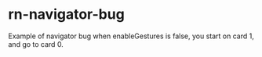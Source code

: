# rn-navigator-bug
Example of navigator bug when enableGestures is false, you start on card 1, and go to card 0.
